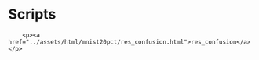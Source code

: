 # Scripts

```@raw html
    <p><a href="../assets/html/mnist20pct/res_confusion.html">res_confusion</a></p>
```

